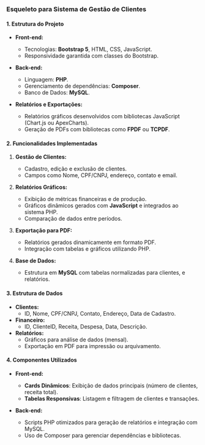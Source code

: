 ### Esqueleto para Sistema de Gestão de Clientes

#### **1. Estrutura do Projeto**
- **Front-end:**
  - Tecnologias: **Bootstrap 5**, HTML, CSS, JavaScript.
  - Responsividade garantida com classes do Bootstrap.
  
- **Back-end:**
  - Linguagem: **PHP**.
  - Gerenciamento de dependências: **Composer**.
  - Banco de Dados: **MySQL**.

- **Relatórios e Exportações:**
  - Relatórios gráficos desenvolvidos com bibliotecas JavaScript (Chart.js ou ApexCharts).
  - Geração de PDFs com bibliotecas como **FPDF** ou **TCPDF**.

#### **2. Funcionalidades Implementadas**
1. **Gestão de Clientes:**
   - Cadastro, edição e exclusão de clientes.
   - Campos como Nome, CPF/CNPJ, endereço, contato e email.

2. **Relatórios Gráficos:**
   - Exibição de métricas financeiras e de produção.
   - Gráficos dinâmicos gerados com **JavaScript** e integrados ao sistema PHP.
   - Comparação de dados entre períodos.

3. **Exportação para PDF:**
   - Relatórios gerados dinamicamente em formato PDF.
   - Integração com tabelas e gráficos utilizando PHP.

4. **Base de Dados:**
   - Estrutura em **MySQL** com tabelas normalizadas para clientes, e relatórios.

#### **3. Estrutura de Dados**
- **Clientes:**
  - ID, Nome, CPF/CNPJ, Contato, Endereço, Data de Cadastro.
- **Financeiro:**
  - ID, ClienteID, Receita, Despesa, Data, Descrição.
- **Relatórios:**
  - Gráficos para análise de dados (mensal).
  - Exportação em PDF para impressão ou arquivamento.

#### **4. Componentes Utilizados**
- **Front-end:**
  - **Cards Dinâmicos**: Exibição de dados principais (número de clientes, receita total).
  - **Tabelas Responsivas**: Listagem e filtragem de clientes e transações.
  
- **Back-end:**
  - Scripts PHP otimizados para geração de relatórios e integração com MySQL.
  - Uso de Composer para gerenciar dependências e bibliotecas.
    




